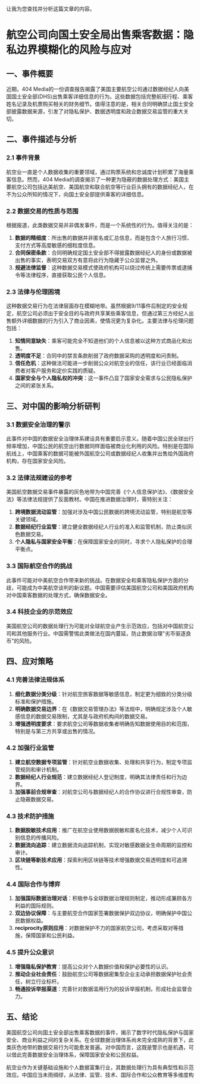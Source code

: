  让我为您查找并分析这篇文章的内容。

# 航空公司向国土安全局出售乘客数据：隐私边界模糊化的风险与应对

## 一、事件概要

近期，404 Media的一份调查报告揭露了美国主要航空公司通过数据经纪人向美国国土安全部(DHS)出售乘客详细信息的行为。这些数据包括完整航班行程、乘客姓名记录及机票购买相关的财务细节。值得注意的是，相关合同明确禁止国土安全部披露数据来源，引发了对隐私保护、数据透明度和政企数据交易监管的重大关切。

## 二、事件描述与分析

### 2.1 事件背景

航空业一直是个人数据收集的重要领域，通过购票系统和忠诚度计划积累了海量乘客信息。然而，404 Media的调查揭示了一种更为隐蔽的数据处理方式：美国主要航空公司包括达美航空、美国航空和联合航空等行业巨头拥有的数据经纪人，在不为公众所知的情况下，向国土安全部提供乘客的详细信息。

### 2.2 数据交易的性质与范围

根据报道，此类数据交易并非偶发事件，而是一个系统性的行为。值得关注的是：

1. **数据的精细度**：所出售的数据并非匿名或汇总信息，而是包含个人旅行习惯、支付方式等高度敏感的细粒度信息。
2. **合同保密条款**：合同明确规定国土安全部不得披露数据经纪人的身份或数据被出售的事实，表明交易双方有意将此行为隐藏于公众监督之外。
3. **规避法律监督**：这种数据交易模式使政府机构可以绕过传统上需要传票或逮捕令等法律程序，直接获取公民个人信息。

### 2.3 法律与伦理困境

这种数据交易行为在法律层面存在模糊地带。虽然根据9/11事件后制定的安全规定，航空公司必须出于安全目的与政府共享某些乘客信息，但通过第三方经纪人出售额外详细数据的行为引入了商业因素，使情况更为复杂化。主要法律与伦理问题包括：

1. **知情同意缺失**：乘客可能完全不知道他们的个人信息被以这种方式商品化和出售。
2. **透明度不足**：合同中的禁言条款削弱了政府数据采购的透明度和问责制。
3. **信任危机**：这种做法可能进一步削弱公众对航空业的信任，该行业已经面临消费者对客户服务和定价实践的质疑。
4. **国家安全与个人隐私权的冲突**：这一事件凸显了国家安全需求与公民隐私保护之间的紧张关系。

## 三、对中国的影响分析研判

### 3.1 数据安全治理的警示

此事件对中国的数据安全治理体系建设具有重要启示意义。随着中国公民全球出行频率增加，中国公民的航空出行数据同样面临被商业化利用的风险。特别是在国际航线上，中国乘客的数据可能被外国航空公司或数据经纪人收集并出售给外国政府机构，存在国家安全风险。

### 3.2 法律法规建设的参考

美国航空数据交易事件暴露的灰色地带为中国完善《个人信息保护法》、《数据安全法》等法律法规提供了反面教材。中国在推进数据治理时，需特别关注：

1. **跨境数据流动监管**：加强对涉及中国公民数据的跨境流动监管，特别是航空等关键领域。
2. **数据经纪行业监管**：建立健全数据经纪人行业的准入和监管机制，防止类似灰色数据交易。
3. **个人隐私与国家安全平衡**：在保障国家安全的同时，寻求个人隐私保护的合理平衡点。

### 3.3 国际航空合作的挑战

此事件可能对中美航空合作带来新的挑战。在数据安全和乘客隐私保护方面的分歧，可能成为中美航空谈判的新议题。中国需要评估美国航空公司和美国政府机构对中国乘客数据的处理方式，确保数据安全。

### 3.4 科技企业的示范效应

美国航空公司的数据处理行为可能对全球航空业产生示范效应，包括对中国航空公司和其他服务行业。中国需警惕此类做法在国内蔓延，防止数据治理"劣币驱逐良币"的风险。

## 四、应对策略

### 4.1 完善法律法规体系

1. **细化数据分类分级**：针对航空旅客数据等敏感信息，制定更为细致的分类分级标准和保护措施。
2. **明确数据交易边界**：在《数据交易管理办法》等法规中，明确规定涉及个人敏感信息的数据交易限制，尤其是与政府机构间的数据交易。
3. **增强透明度要求**：要求航空公司等数据收集者明确告知数据使用目的和范围，特别是与第三方共享或出售的情况。

### 4.2 加强行业监管

1. **建立航空数据专项监管**：针对航空业数据收集、处理和共享行为，制定专项监管规则和审计机制。
2. **数据经纪人行业规范**：建立数据经纪人登记制度，明确其法律责任和行为边界。
3. **加强事前合规审查**：对航空公司与数据经纪人的合作协议进行合规性审查，防止隐蔽数据交易。

### 4.3 技术防护措施

1. **数据脱敏技术应用**：推广在航空业使用数据脱敏和匿名化技术，减少个人可识别信息的传播风险。
2. **数据流向追踪**：建立数据流向追踪机制，实现对敏感数据全生命周期的监控和审计。
3. **区块链等新技术应用**：探索利用区块链等技术增强数据交易透明度和可追溯性。

### 4.4 国际合作与博弈

1. **加强国际数据治理对话**：积极参与全球数据治理规则制定，推动形成兼顾各方利益的国际规则。
2. **双边协议保障**：与主要航空合作国家签署数据保护双边协议，明确保护中国公民数据权益。
3. **reciprocity原则应用**：对数据保护不力的国家航空公司，考虑采取对等措施，保障国家和公民利益。

### 4.5 提升公众意识

1. **增强隐私保护教育**：提高公众对个人数据价值和保护必要性的认识。
2. **推动企业社会责任**：鼓励航空公司等数据密集型企业主动承担数据保护社会责任，树立行业标杆。
3. **畅通投诉举报渠道**：完善针对数据滥用行为的投诉举报机制，形成社会监督合力。

## 五、结论

美国航空公司向国土安全部出售乘客数据的事件，揭示了数字时代隐私保护与国家安全、商业利益之间的复杂关系。在全球数据治理体系尚未完全成熟的背景下，此类灰色地带的数据交易行为可能愈发普遍。对中国而言，这既是警示也是机遇，可以借此完善数据安全治理体系，保障国家安全和公民权益。

航空业作为关键基础设施和个人数据富集行业，其数据处理行为具有典型性和示范效应。中国应当未雨绸缪，从法律、监管、技术、国际合作和公众教育等多维度构
